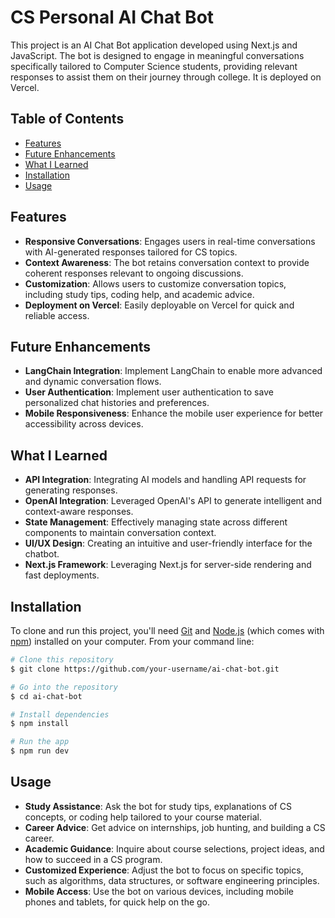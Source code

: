 # CS Personal AI Chat Bot

This project is an AI Chat Bot application developed using Next.js and JavaScript. The bot is designed to engage in meaningful conversations specifically tailored to Computer Science students, providing relevant responses to assist them on their journey through college. It is deployed on Vercel.

## Table of Contents
- [Features](#features)
- [Future Enhancements](#future-enhancements)
- [What I Learned](#what-i-learned)
- [Installation](#installation)
- [Usage](#usage)

## Features
- **Responsive Conversations**: Engages users in real-time conversations with AI-generated responses tailored for CS topics.
- **Context Awareness**: The bot retains conversation context to provide coherent responses relevant to ongoing discussions.
- **Customization**: Allows users to customize conversation topics, including study tips, coding help, and academic advice.
- **Deployment on Vercel**: Easily deployable on Vercel for quick and reliable access.

## Future Enhancements
- **LangChain Integration**: Implement LangChain to enable more advanced and dynamic conversation flows.
- **User Authentication**: Implement user authentication to save personalized chat histories and preferences.
- **Mobile Responsiveness**: Enhance the mobile user experience for better accessibility across devices.

## What I Learned
- **API Integration**: Integrating AI models and handling API requests for generating responses.
- **OpenAI Integration**: Leveraged OpenAI's API to generate intelligent and context-aware responses.
- **State Management**: Effectively managing state across different components to maintain conversation context.
- **UI/UX Design**: Creating an intuitive and user-friendly interface for the chatbot.
- **Next.js Framework**: Leveraging Next.js for server-side rendering and fast deployments.

## Installation
To clone and run this project, you'll need [Git](https://git-scm.com) and [Node.js](https://nodejs.org/en/) (which comes with [npm](http://npmjs.com)) installed on your computer. From your command line:

```bash
# Clone this repository
$ git clone https://github.com/your-username/ai-chat-bot.git

# Go into the repository
$ cd ai-chat-bot

# Install dependencies
$ npm install

# Run the app
$ npm run dev
```

## Usage
- **Study Assistance**: Ask the bot for study tips, explanations of CS concepts, or coding help tailored to your course material.
- **Career Advice**: Get advice on internships, job hunting, and building a CS career.
- **Academic Guidance**: Inquire about course selections, project ideas, and how to succeed in a CS program.
- **Customized Experience**: Adjust the bot to focus on specific topics, such as algorithms, data structures, or software engineering principles.
- **Mobile Access**: Use the bot on various devices, including mobile phones and tablets, for quick help on the go.